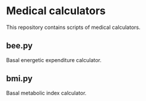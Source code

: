 # Medical calculators

This repository contains scripts of medical calculators.

## bee.py
Basal energetic expenditure calculator.

## bmi.py
Basal metabolic index calculator.